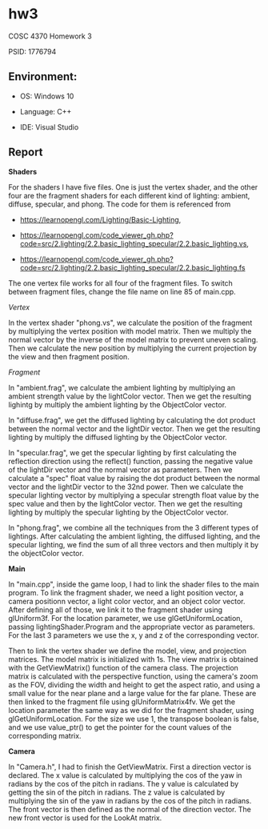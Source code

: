 # hw3
COSC 4370 Homework 3

PSID: 1776794

## Environment:
* OS: Windows 10

* Language: C++

* IDE: Visual Studio

## Report

**Shaders**

For the shaders I have five files. One is just the vertex shader, and the other four are the fragment shaders for each different kind of lighting: ambient, diffuse, specular, and phong. The code for them is referenced from 

* https://learnopengl.com/Lighting/Basic-Lighting,

* https://learnopengl.com/code_viewer_gh.php?code=src/2.lighting/2.2.basic_lighting_specular/2.2.basic_lighting.vs,

* https://learnopengl.com/code_viewer_gh.php?code=src/2.lighting/2.2.basic_lighting_specular/2.2.basic_lighting.fs

The one vertex file works for all four of the fragment files. To switch between fragment files, change the file name on line 85 of main.cpp.

*Vertex*

In the vertex shader "phong.vs", we calculate the position of the fragment by multiplying the vertex position with model matrix. Then we multiply the normal vector by the inverse of the model matrix to prevent uneven scaling. Then we calculate the new position by multiplying the current projection by the view and then fragment position.

*Fragment*

In "ambient.frag", we calculate the ambient lighting by multiplying an ambient strength value by the lightColor vector. Then we get the resulting lighintg by multiply the ambient lighting by the ObjectColor vector.

In "diffuse.frag", we get the diffused lighting by calculating the dot product between the normal vector and the lightDir vector. Then we get the resulting lighting by multiply the diffused lighting by the ObjectColor vector.

In "specular.frag", we get the specular lighting by first calculating the reflection direction using the reflect() function, passing the negative value of the lightDir vector and the normal vector as parameters. Then we calculate a "spec" float value by raising the dot product between the normal vector and the lightDir vector to the 32nd power. Then we calculate the specular lighting vector by multiplying a specular strength float value by the spec value and then by the lightColor vector. Then we get the resulting lighting by multiply the specular lighting by the ObjectColor vector.

In "phong.frag", we combine all the techniques from the 3 different types of lightings. After calculating the ambient lighting, the diffused lighting, and the specular lighting, we find the sum of all three vectors and then multiply it by the objectColor vector.

**Main**

In "main.cpp", inside the game loop, I had to link the shader files to the main program. To link the fragment shader, we need a light position vector, a camera positionn vector, a light color vector, and an object color vector. After defining all of those, we link it to the fragment shader using glUniform3f. For the location parameter, we use glGetUniformLocation, passing lightingShader.Program and the appropriate vector as parameters. For the last 3 parameters we use the x, y and z of the corresponding vector. 

Then to link the vertex shader we define the model, view, and projection matrices. The model matrix is initialized with 1s. The view matrix is obtained with the GetViewMatrix() function of the camera class. The projection matrix is calculated with the perspective function, using the camera's zoom as the FOV, dividing the width and height to get the aspect ratio, and using a small value for the near plane and a large value for the far plane. These are then linked to the fragment file using glUniformMatrix4fv. We get the location parameter the same way as we did for the fragment shader, using glGetUniformLocation. For the size we use 1, the transpose boolean is false, and we use value_ptr() to get the pointer for the count values of the corresponding matrix.

**Camera**

In "Camera.h", I had to finish the GetViewMatrix. First a direction vector is declared. The x value is calculated by multiplying the cos of the yaw in radians by the cos of the pitch in radians. The y value is calculated by getting the sin of the pitch in radians. The z value is calculated by multiplying the sin of the yaw in radians by the cos of the pitch in radians. The front vector is then defined as the normal of the direction vector. The new front vector is used for the LookAt matrix.
